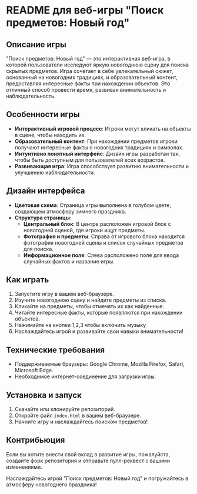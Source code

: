 # README для веб-игры "Поиск предметов: Новый год"

## Описание игры
"Поиск предметов: Новый год" — это интерактивная веб-игра, в которой пользователи исследуют яркую новогоднюю сцену для поиска скрытых предметов. Игра сочетает в себе увлекательный сюжет, основанный на новогодних традициях, и образовательный контент, предоставляя интересные факты при нахождении объектов. Это отличный способ провести время, развивая внимательность и наблюдательность.

## Особенности игры
- **Интерактивный игровой процесс**: Игроки могут кликать на объекты в сцене, чтобы находить их.
- **Образовательный контент**: При нахождении предметов игроки получают интересные факты о новогодних традициях и символах.
- **Интуитивно понятный интерфейс**: Дизайн игры разработан так, чтобы быть доступным для пользователей всех возрастов.
- **Развивающая игра**: Игра способствует развитию внимательности и улучшению наблюдательности.

## Дизайн интерфейса
- **Цветовая схема**: Страница игры выполнена в голубом цвете, создающем атмосферу зимнего праздника.
- **Структура страницы**:
  - **Центральный блок**: В центре расположен игровой блок с новогодней сценой, где игроки ищут предметы.
  - **Фотография и предметы**: Справа от игрового блока находится фотография новогодней сцены и список случайных предметов для поиска.
  - **Информационное поле**: Слева расположено поле для ввода случайных фактов и название игры.

## Как играть
1. Запустите игру в вашем веб-браузере.
2. Изучите новогоднюю сцену и найдите предметы из списка.
3. Кликайте на предметы, чтобы отмечать их как найденные.
4. Читайте интересные факты, которые появляются при нахождении объектов.
5. Нажимайте на кнопки 1,2,3 чтобы включить музыку
6. Наслаждайтесь игрой и развивайте свои навыки внимательности!

## Технические требования
- Поддерживаемые браузеры: Google Chrome, Mozilla Firefox, Safari, Microsoft Edge.
- Необходимое интернет-соединение для загрузки игры.

## Установка и запуск
1. Скачайте или клонируйте репозиторий.
2. Откройте файл `index.html` в вашем веб-браузере.
3. Начните игру и наслаждайтесь поиском предметов!

## Контрибьюция
Если вы хотите внести свой вклад в развитие игры, пожалуйста, создайте форк репозитория и отправьте пулл-реквест с вашими изменениями.


Наслаждайтесь игрой "Поиск предметов: Новый год" и погружайтесь в атмосферу новогоднего праздника!
